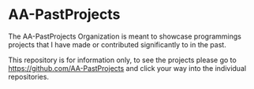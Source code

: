 # AA-PastProjects
The AA-PastProjects Organization is meant to showcase programmings projects that I have made or contributed significantly to in the past.

This repository is for information only, to see the projects please go to https://github.com/AA-PastProjects and click your way into the
individual repositories.
